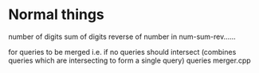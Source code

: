 # Normal things

number of digits sum of digits reverse of number in 
                num-sum-rev......
                
for queries to be merged i.e. if no queries should intersect (combines queries which are intersecting to form a single query)
                queries merger.cpp
